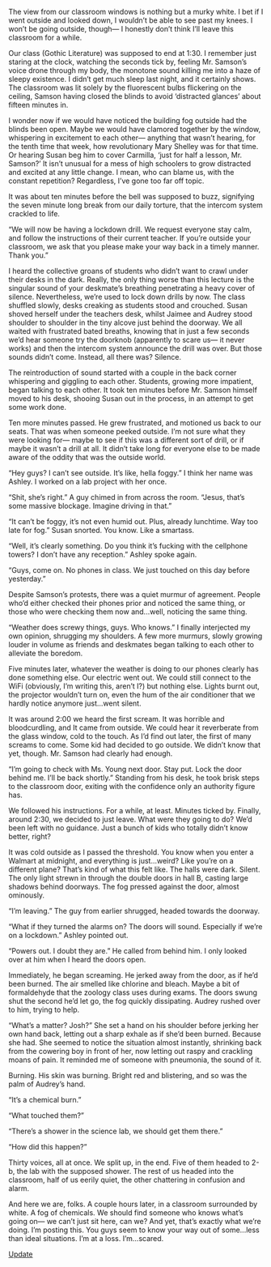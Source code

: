 The view from our classroom windows is nothing but a murky white. I bet if I went outside and looked down, I wouldn’t be able to see past my knees. I won’t be going outside, though— I honestly don’t think I’ll leave this classroom for a while.


Our class (Gothic Literature) was supposed to end at 1:30. I remember just staring at the clock, watching the seconds tick by, feeling Mr. Samson’s voice drone through my body, the monotone sound killing me into a haze of sleepy existence. I didn’t get much sleep last night, and it certainly shows. The classroom was lit solely by the fluorescent bulbs flickering on the ceiling, Samson having closed the blinds to avoid ‘distracted glances’ about fifteen minutes in.

 I wonder now if we would have noticed the building fog outside had the blinds been open. Maybe we would have clamored together by the window, whispering in excitement to each other— anything that wasn’t hearing, for the tenth time that week, how revolutionary Mary Shelley was for that time. Or hearing Susan beg him to cover Carmilla, ‘just for half a lesson, Mr. Samson?’ It isn’t unusual for a mess of high schoolers to grow distracted and excited at any little change. I mean, who can blame us, with the constant repetition? Regardless, I’ve gone too far off topic.

It was about ten minutes before the bell was supposed to buzz, signifying the seven minute long break from our daily torture, that the intercom system crackled to life.


“We will now be having a lockdown drill. We request everyone stay calm, and follow the instructions of their current teacher. If you’re outside your classroom, we ask that you please make your way back in a timely manner. Thank you.” 

I heard the collective groans of students who didn’t want to crawl under their desks in the dark. Really, the only thing worse than this lecture is the singular sound of your deskmate’s breathing penetrating a heavy cover of silence. Nevertheless, we’re used to lock down drills by now. The class shuffled slowly, desks creaking as students stood and crouched. Susan shoved herself under the teachers desk, whilst Jaimee and Audrey stood shoulder to shoulder in the tiny alcove just behind the doorway. We all waited with frustrated bated breaths, knowing that in just a few seconds we’d hear someone try the doorknob (apparently to scare us— it never works) and then the intercom system announce the drill was over. But those sounds didn’t come. Instead, all there was? Silence. 

The reintroduction of sound started with a couple in the back corner whispering and giggling to each other. Students, growing more impatient, began talking to each other. It took ten minutes before Mr. Samson himself moved to his desk, shooing Susan out in the process, in an attempt to get some work done.

Ten more minutes passed. He grew frustrated, and motioned us back to our seats. That was when someone peeked outside. I’m not sure what they were looking for— maybe to see if this was a different sort of drill, or if maybe it wasn’t a drill at all. It didn’t take long for everyone else to be made aware of the oddity that was the outside world.

“Hey guys? I can’t see outside. It’s like, hella foggy.” I think her name was Ashley. I worked on a lab project with her once.

“Shit, she’s right.” A guy chimed in from across the room. “Jesus, that’s some massive blockage. Imagine driving in that.”

“It can’t be foggy, it’s not even humid out. Plus, already lunchtime. Way too late for fog.” Susan snorted. You know. Like a smartass.

“Well, it’s clearly something. Do you think it’s fucking with the cellphone towers? I don’t have any reception.” Ashley spoke again. 

“Guys, come on. No phones in class. We just touched on this day before yesterday.”

Despite Samson’s protests, there was a quiet murmur of agreement. People who’d either checked their phones prior and noticed the same thing, or those who were checking them now and...well, noticing the same thing.

“Weather does screwy things, guys. Who knows.” I finally interjected my own opinion, shrugging my shoulders. A few more murmurs, slowly growing louder in volume as friends and deskmates began talking to each other to alleviate the boredom.

Five minutes later, whatever the weather is doing to our phones clearly has done something else. Our electric went out. We could still connect to the WiFi (obviously, I’m writing this, aren’t I?) but nothing else. Lights burnt out, the projector wouldn’t turn on, even the hum of the air conditioner that we hardly notice anymore just...went silent. 

It was around 2:00 we heard the first scream. It was horrible and bloodcurdling, and It came from outside. We could hear it reverberate from the glass window, cold to the touch. As I’d find out later, the first of many screams to come. Some kid had decided to go outside. We didn’t know that yet, though. Mr. Samson had clearly had enough.

“I’m going to check with Ms. Young next door. Stay put. Lock the door behind me. I’ll be back shortly.” Standing from his desk, he took brisk steps to the classroom door, exiting with the confidence only an authority figure has. 

We followed his instructions. For a while, at least. Minutes ticked by. Finally, around 2:30, we decided to just leave. What were they going to do? We’d been left with no guidance. Just a bunch of kids who totally didn’t know better, right? 

It was cold outside as I passed the threshold. You know when you enter a Walmart at midnight, and everything is just...weird? Like you’re on a different plane? That’s kind of what this felt like. The halls were dark. Silent. The only light strewn in through the double doors in hall B, casting large shadows behind doorways. The fog pressed against the door, almost ominously. 

“I’m leaving.” The guy from earlier shrugged, headed towards the doorway.

“What if they turned the alarms on? The doors will sound. Especially if we’re on a lockdown.” Ashley pointed out.

“Powers out. I doubt they are.” He called from behind him. I only looked over at him when I heard the doors open.

Immediately, he began screaming. He jerked away from the door, as if he’d been burned. The air smelled like chlorine and bleach. Maybe a bit of formaldehyde that the zoology class uses during exams. The doors swung shut the second he’d let go, the fog quickly dissipating. Audrey rushed over to him, trying to help.

“What’s a matter? Josh?” She set a hand on his shoulder before jerking her own hand back, letting out a sharp exhale as if she’d been burned. Because she had. She seemed to notice the situation almost instantly, shrinking back from the cowering boy in front of her, now letting out raspy and crackling moans of pain. It reminded me of someone with pneumonia, the sound of it. 

Burning. His skin was burning. Bright red and blistering, and so was the palm of Audrey’s hand.

“It’s a chemical burn.”

“What touched them?”

“There’s a shower in the science lab, we should get them there.”

“How did this happen?”

Thirty voices, all at once. We split up, in the end. Five of them headed to 2-b, the lab with the supposed shower. The rest of us headed into the classroom, half of us eerily quiet, the other chattering in confusion and alarm.

And here we are, folks. A couple hours later, in a classroom surrounded by white. A fog of chemicals. We should find someone who knows what’s going on— we can’t just sit here, can we? And yet, that’s exactly what we’re doing. I’m posting this. You guys seem to know your way out of some...less than ideal situations. I’m at a loss. I’m...scared.

[Update](https://www.reddit.com/r/nosleep/comments/e5pd4y/theres_a_chemical_fog_outside_our_school_we_cant/?utm_source=share&utm_medium=ios_app&utm_name=iossmf)